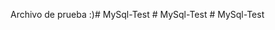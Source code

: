 Archivo de prueba :)#   M y S q l - T e s t  
 #   M y S q l - T e s t  
 #   M y S q l - T e s t  
 
